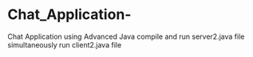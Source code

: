 # Chat_Application-
Chat Application using Advanced Java
compile and run server2.java file
simultaneously run client2.java file 
